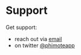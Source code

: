 # Support

Get support:
- reach out via [email](mailto:phimoteapp@gmail.com)
- on twitter [@phimoteapp](https://twitter.com/phimoteapp)
